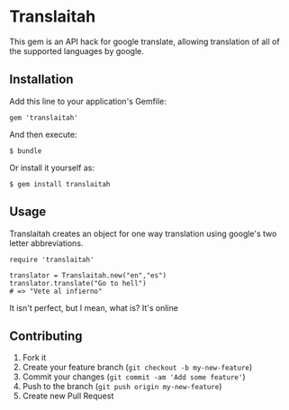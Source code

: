 # Translaitah

This gem is an API hack for google translate, allowing translation of all of the supported languages by google.

## Installation

Add this line to your application's Gemfile:

    gem 'translaitah'

And then execute:

    $ bundle

Or install it yourself as:

    $ gem install translaitah

## Usage

Translaitah creates an object for one way translation using google's two letter abbreviations.

    require 'translaitah'

    translator = Translaitah.new("en","es")
    translator.translate("Go to hell")
    # => "Vete al infierno"

It isn't perfect, but I mean, what is? It's online

## Contributing

1. Fork it
2. Create your feature branch (`git checkout -b my-new-feature`)
3. Commit your changes (`git commit -am 'Add some feature'`)
4. Push to the branch (`git push origin my-new-feature`)
5. Create new Pull Request
